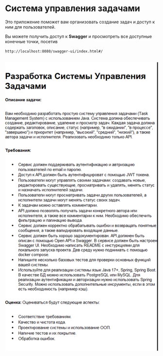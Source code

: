 # Система управления задачами

Это приложение поможет вам организовать создание задач и доступ к ним для пользователей.

Вы можете получить доступ к **Swagger** и просмотреть все доступные конечные точки, посетив

`http://localhost:8080/swagger-ui/index.html#/`
##
![img.png](img.png)
